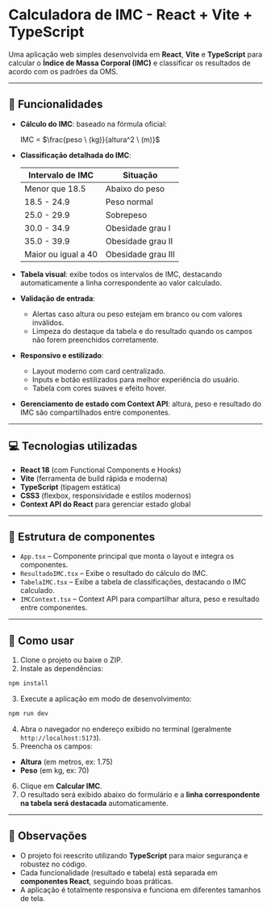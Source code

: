 # Calculadora de IMC - React + Vite + TypeScript

Uma aplicação web simples desenvolvida em **React**, **Vite** e **TypeScript** para calcular o **Índice de Massa Corporal (IMC)** e classificar os resultados de acordo com os padrões da OMS.

---

## 🌟 Funcionalidades

- **Cálculo do IMC**: baseado na fórmula oficial:

  IMC = $\frac{peso \ (kg)}{altura^2 \ (m)}$

- **Classificação detalhada do IMC**:

  | Intervalo de IMC    | Situação           |
  | ------------------- | ------------------ |
  | Menor que 18.5      | Abaixo do peso     |
  | 18.5 - 24.9         | Peso normal        |
  | 25.0 - 29.9         | Sobrepeso          |
  | 30.0 - 34.9         | Obesidade grau I   |
  | 35.0 - 39.9         | Obesidade grau II  |
  | Maior ou igual a 40 | Obesidade grau III |

- **Tabela visual**: exibe todos os intervalos de IMC, destacando automaticamente a linha correspondente ao valor calculado.

- **Validação de entrada**:

  - Alertas caso altura ou peso estejam em branco ou com valores inválidos.
  - Limpeza do destaque da tabela e do resultado quando os campos não forem preenchidos corretamente.

- **Responsivo e estilizado**:

  - Layout moderno com card centralizado.
  - Inputs e botão estilizados para melhor experiência do usuário.
  - Tabela com cores suaves e efeito hover.

- **Gerenciamento de estado com Context API**: altura, peso e resultado do IMC são compartilhados entre componentes.

---

## 💻 Tecnologias utilizadas

- **React 18** (com Functional Components e Hooks)
- **Vite** (ferramenta de build rápida e moderna)
- **TypeScript** (tipagem estática)
- **CSS3** (flexbox, responsividade e estilos modernos)
- **Context API do React** para gerenciar estado global

---

## 📂 Estrutura de componentes

- `App.tsx` – Componente principal que monta o layout e integra os componentes.
- `ResultadoIMC.tsx` – Exibe o resultado do cálculo do IMC.
- `TabelaIMC.tsx` – Exibe a tabela de classificações, destacando o IMC calculado.
- `IMCContext.tsx` – Context API para compartilhar altura, peso e resultado entre componentes.

---

## 🚀 Como usar

1. Clone o projeto ou baixe o ZIP.
2. Instale as dependências:

```bash
npm install
```

3. Execute a aplicação em modo de desenvolvimento:

```bash
npm run dev
```

4. Abra o navegador no endereço exibido no terminal (geralmente `http://localhost:5173`).
5. Preencha os campos:

- **Altura** (em metros, ex: 1.75)
- **Peso** (em kg, ex: 70)

6. Clique em **Calcular IMC**.
7. O resultado será exibido abaixo do formulário e a **linha correspondente na tabela será destacada** automaticamente.

---

## 📝 Observações

- O projeto foi reescrito utilizando **TypeScript** para maior segurança e robustez no código.
- Cada funcionalidade (resultado e tabela) está separada em **componentes React**, seguindo boas práticas.
- A aplicação é totalmente responsiva e funciona em diferentes tamanhos de tela.
